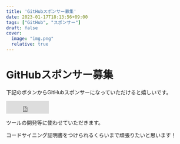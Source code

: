 ```yaml
---
title: 'GitHubスポンサー募集'
date: 2023-01-17T18:13:56+09:00
tags: ["GitHub", "スポンサー"]
draft: false
cover:
  image: "img.png"
  relative: true
---
```


# GitHubスポンサー募集
下記のボタンからGitHubスポンサーになっていただけると嬉しいです。

<iframe src="https://github.com/sponsors/kenjinote/button" title="Sponsor kenjinote" height="35" width="116" style="border: 0;"></iframe>

ツールの開発等に使わせていただきます。

コードサイニング証明書をつけられるくらいまで頑張りたいと思います！